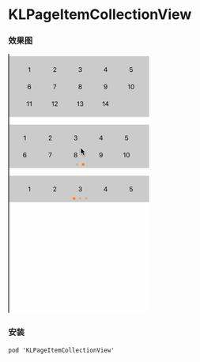 # KLPageItemCollectionView

### 效果图

![image](https://github.com/karosLi/KLPageItemCollectionView/blob/master/Demo.gif)

### 安装

```
pod 'KLPageItemCollectionView'
```
